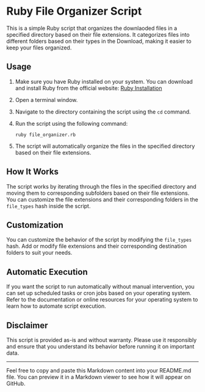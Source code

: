 # Ruby File Organizer Script

This is a simple Ruby script that organizes the downlaoded files in a specified directory based on their file extensions. It categorizes files into different folders based on their types in the Download, making it easier to keep your files organized.

## Usage

1. Make sure you have Ruby installed on your system. You can download and install Ruby from the official website: [Ruby Installation](https://www.ruby-lang.org/en/documentation/installation/)

2. Open a terminal window.

3. Navigate to the directory containing the script using the `cd` command.

4. Run the script using the following command:

   ```shell
   ruby file_organizer.rb
   ```

5. The script will automatically organize the files in the specified directory based on their file extensions.

## How It Works

The script works by iterating through the files in the specified directory and moving them to corresponding subfolders based on their file extensions. You can customize the file extensions and their corresponding folders in the `file_types` hash inside the script.

## Customization

You can customize the behavior of the script by modifying the `file_types` hash. Add or modify file extensions and their corresponding destination folders to suit your needs.

## Automatic Execution

If you want the script to run automatically without manual intervention, you can set up scheduled tasks or cron jobs based on your operating system. Refer to the documentation or online resources for your operating system to learn how to automate script execution.

## Disclaimer

This script is provided as-is and without warranty. Please use it responsibly and ensure that you understand its behavior before running it on important data.

---

Feel free to copy and paste this Markdown content into your README.md file. You can preview it in a Markdown viewer to see how it will appear on GitHub.
